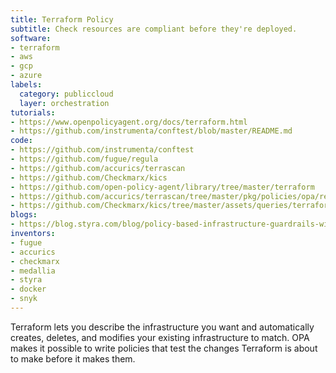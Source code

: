 ```yaml
---
title: Terraform Policy
subtitle: Check resources are compliant before they're deployed.
software:
- terraform
- aws
- gcp
- azure
labels:
  category: publiccloud
  layer: orchestration
tutorials:
- https://www.openpolicyagent.org/docs/terraform.html
- https://github.com/instrumenta/conftest/blob/master/README.md
code:
- https://github.com/instrumenta/conftest
- https://github.com/fugue/regula
- https://github.com/accurics/terrascan
- https://github.com/Checkmarx/kics
- https://github.com/open-policy-agent/library/tree/master/terraform
- https://github.com/accurics/terrascan/tree/master/pkg/policies/opa/rego
- https://github.com/Checkmarx/kics/tree/master/assets/queries/terraform
blogs:
- https://blog.styra.com/blog/policy-based-infrastructure-guardrails-with-terraform-and-opa
inventors:
- fugue
- accurics
- checkmarx
- medallia
- styra
- docker
- snyk
---
```


Terraform lets you describe the infrastructure you want and automatically
creates, deletes, and modifies your existing infrastructure to match. OPA makes
it possible to write policies that test the changes Terraform is about to make
before it makes them.
